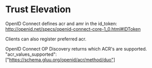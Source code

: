 # Trust Elevation

OpenID Connect defines acr and amr in the id_token:
  http://openid.net/specs/openid-connect-core-1_0.html#IDToken
  
Clients can also register preferred acr. 

OpenID Connect OP Discovery returns which ACR's are supported.
 "acr_values_supported": ["https://schema.gluu.org/openid/acr/method/duo"]
 
 